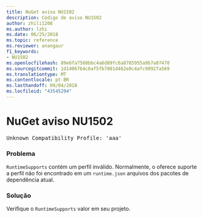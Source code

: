 ```yaml
---
title: NuGet aviso NU1502
description: Código de aviso NU1502
author: zhili1208
ms.author: lzhi
ms.date: 06/25/2018
ms.topic: reference
ms.reviewer: anangaur
f1_keywords:
- NU1502
ms.openlocfilehash: 89e6fa7560bbc4a6d89fc6a8785955a9b7a07470
ms.sourcegitcommit: 1d1406764c6af5fb7801d462e0c4afc9092fa569
ms.translationtype: MT
ms.contentlocale: pt-BR
ms.lasthandoff: 09/04/2018
ms.locfileid: "43545294"
---
```

# <a name="nuget-warning-nu1502"></a>NuGet aviso NU1502

<pre>Unknown Compatibility Profile: 'aaa'</pre>

### <a name="issue"></a>Problema
`RuntimeSupports` contém um perfil inválido. Normalmente, o oferece suporte a perfil não foi encontrado em um `runtime.json` arquivos dos pacotes de dependência atual.

### <a name="solution"></a>Solução
Verifique o `RuntimeSupports` valor em seu projeto.